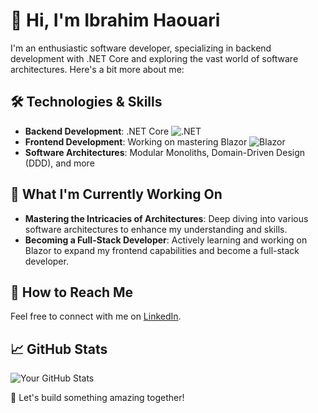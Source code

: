 # 👋 Hi, I'm Ibrahim Haouari

I'm an enthusiastic software developer, specializing in backend development with .NET Core and exploring the vast world of software architectures. Here's a bit more about me:

## 🛠️ Technologies & Skills
- **Backend Development**: .NET Core ![.NET](https://img.shields.io/badge/.NET-512BD4?style=flat-square&logo=.net&logoColor=white)
- **Frontend Development**: Working on mastering Blazor ![Blazor](https://img.shields.io/badge/Blazor-512BD4?style=flat-square&logo=blazor&logoColor=white)
- **Software Architectures**: Modular Monoliths, Domain-Driven Design (DDD), and more

## 🌱 What I'm Currently Working On
- **Mastering the Intricacies of Architectures**: Deep diving into various software architectures to enhance my understanding and skills.
- **Becoming a Full-Stack Developer**: Actively learning and working on Blazor to expand my frontend capabilities and become a full-stack developer.

## 🤝 How to Reach Me
Feel free to connect with me on [LinkedIn](https://www.linkedin.com/in/ibrahim-haouari-72aa59130/).

## 📈 GitHub Stats
![Your GitHub Stats](https://github-readme-stats.vercel.app/api?username=ibrahimhaouari&show_icons=true&theme=tokyonight)

🚀 Let's build something amazing together!
